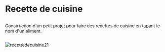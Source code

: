 # Recette de cuisine

##
Construction d'un petit projet pour faire des recettes de cuisine en tapant le nom d'un aliment.

##
![recettedecuisine21](https://github.com/Soulman2131/mealdb/assets/109850920/01d11a24-d6ec-4f61-8d69-23394c77433d)


